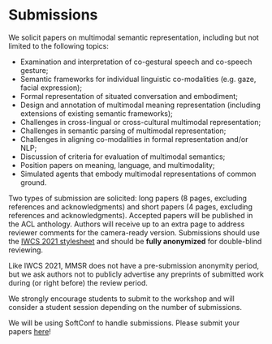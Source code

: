 # Submissions

We solicit papers on multimodal semantic representation, including but not limited to the following topics:
* Examination and interpretation of co-gestural speech and co-speech gesture;
* Semantic frameworks for individual linguistic co-modalities (e.g. gaze, facial expression);
* Formal representation of situated conversation and embodiment;
* Design and annotation of multimodal meaning representation (including extensions of existing semantic frameworks);
* Challenges in cross-lingual or cross-cultural multimodal representation;
* Challenges in semantic parsing of multimodal representation;
* Challenges in aligning co-modalities in formal representation and/or NLP;
* Discussion of criteria for evaluation of multimodal semantics;
* Position papers on meaning, language, and multimodality;
* Simulated agents that embody multimodal representations of common ground.

Two types of submission are solicited: long papers (8 pages, excluding references and acknowledgments) and short papers (4 pages, excluding references and acknowledgments).  Accepted papers will be published in the ACL anthology.  Authors will receive up to an extra page to address reviewer comments for the camera-ready version.  Submissions should use the [IWCS 2021 stylesheet](https://iwcs2021.github.io/download/iwcs2021-templates.zip) and should be **fully anonymized** for double-blind reviewing.

Like IWCS 2021, MMSR does not have a pre-submission anonymity period, but we ask authors not to publicly advertise any preprints of submitted work during (or right before) the review period.

We strongly encourage students to submit to the workshop and will consider a student session depending on the number of submissions.

We will be using SoftConf to handle submissions.  Please submit your papers [here](https://www.softconf.com/iwcs2021/MMSR1/)!
